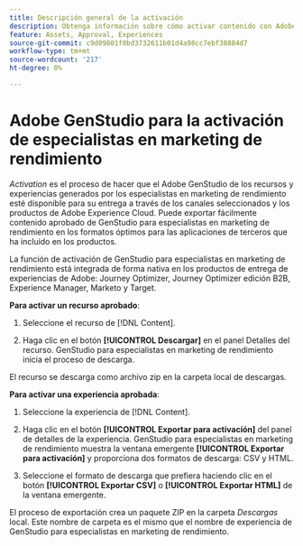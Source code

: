 ```yaml
---
title: Descripción general de la activación
description: Obtenga información sobre cómo activar contenido con Adobe Experience Cloud y aplicaciones de terceros.
feature: Assets, Approval, Experiences
source-git-commit: c9d09801f0bd3732611b01d4a98cc7ebf38884d7
workflow-type: tm+mt
source-wordcount: '217'
ht-degree: 0%

---
```



# Adobe GenStudio para la activación de especialistas en marketing de rendimiento

_Activation_ es el proceso de hacer que el Adobe GenStudio de los recursos y experiencias generados por los especialistas en marketing de rendimiento esté disponible para su entrega a través de los canales seleccionados y los productos de Adobe Experience Cloud. Puede exportar fácilmente contenido aprobado de GenStudio para especialistas en marketing de rendimiento en los formatos óptimos para las aplicaciones de terceros que ha incluido en los productos.

La función de activación de GenStudio para especialistas en marketing de rendimiento está integrada de forma nativa en los productos de entrega de experiencias de Adobe: Journey Optimizer, Journey Optimizer edición B2B, Experience Manager, Marketo y Target.

**Para activar un recurso aprobado**:

1. Seleccione el recurso de [!DNL Content].

1. Haga clic en el botón **[!UICONTROL Descargar]** en el panel Detalles del recurso. GenStudio para especialistas en marketing de rendimiento inicia el proceso de descarga.

El recurso se descarga como archivo zip en la carpeta local de descargas.

**Para activar una experiencia aprobada**:

1. Seleccione la experiencia de [!DNL Content].

1. Haga clic en el botón **[!UICONTROL Exportar para activación]** del panel de detalles de la experiencia. GenStudio para especialistas en marketing de rendimiento muestra la ventana emergente **[!UICONTROL Exportar para activación]** y proporciona dos formatos de descarga: CSV y HTML.

1. Seleccione el formato de descarga que prefiera haciendo clic en el botón **[!UICONTROL Exportar CSV]** o **[!UICONTROL Exportar HTML]** de la ventana emergente.

El proceso de exportación crea un paquete ZIP en la carpeta _Descargas_ local. Este nombre de carpeta es el mismo que el nombre de experiencia de GenStudio para especialistas en marketing de rendimiento.
